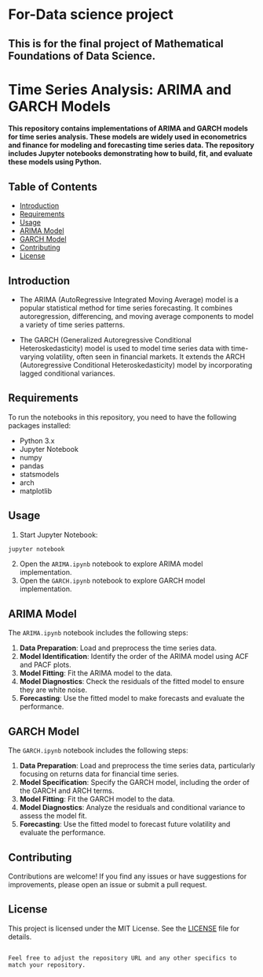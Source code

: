 # For-Data science project
## This is for the final project of Mathematical Foundations of Data Science.

# Time Series Analysis: ARIMA and GARCH Models

#### This repository contains implementations of ARIMA and GARCH models for time series analysis. These models are widely used in econometrics and finance for modeling and forecasting time series data. The repository includes Jupyter notebooks demonstrating how to build, fit, and evaluate these models using Python.

## Table of Contents

- [Introduction](#introduction)
- [Requirements](#requirements)
- [Usage](#usage)
- [ARIMA Model](#arima-model)
- [GARCH Model](#garch-model)
- [Contributing](#contributing)
- [License](#license)

## Introduction

- The ARIMA (AutoRegressive Integrated Moving Average) model is a popular statistical method for time series forecasting. It combines autoregression, differencing, and moving average components to model a variety of time series patterns.

- The GARCH (Generalized Autoregressive Conditional Heteroskedasticity) model is used to model time series data with time-varying volatility, often seen in financial markets. It extends the ARCH (Autoregressive Conditional Heteroskedasticity) model by incorporating lagged conditional variances.

## Requirements

To run the notebooks in this repository, you need to have the following packages installed:

- Python 3.x
- Jupyter Notebook
- numpy
- pandas
- statsmodels
- arch
- matplotlib


## Usage

1. Start Jupyter Notebook:

```bash
jupyter notebook
```

2. Open the `ARIMA.ipynb` notebook to explore ARIMA model implementation.
3. Open the `GARCH.ipynb` notebook to explore GARCH model implementation.

## ARIMA Model

The `ARIMA.ipynb` notebook includes the following steps:

1. **Data Preparation**: Load and preprocess the time series data.
2. **Model Identification**: Identify the order of the ARIMA model using ACF and PACF plots.
3. **Model Fitting**: Fit the ARIMA model to the data.
4. **Model Diagnostics**: Check the residuals of the fitted model to ensure they are white noise.
5. **Forecasting**: Use the fitted model to make forecasts and evaluate the performance.

## GARCH Model

The `GARCH.ipynb` notebook includes the following steps:

1. **Data Preparation**: Load and preprocess the time series data, particularly focusing on returns data for financial time series.
2. **Model Specification**: Specify the GARCH model, including the order of the GARCH and ARCH terms.
3. **Model Fitting**: Fit the GARCH model to the data.
4. **Model Diagnostics**: Analyze the residuals and conditional variance to assess the model fit.
5. **Forecasting**: Use the fitted model to forecast future volatility and evaluate the performance.

## Contributing

Contributions are welcome! If you find any issues or have suggestions for improvements, please open an issue or submit a pull request.

## License

This project is licensed under the MIT License. See the [LICENSE](LICENSE) file for details.
```

Feel free to adjust the repository URL and any other specifics to match your repository.
